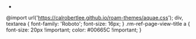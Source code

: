 - ```css
@import url('https://calrobertlee.github.io/roam-themes/aquae.css');
div, textarea {
  font-family: 'Roboto';
  font-size: 16px;
}
.rm-ref-page-view-title a {
  font-size: 20px !important;
  color: #00665C !important;
}
```
